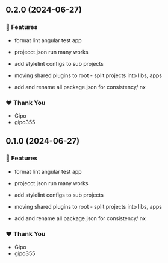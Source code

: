 ## 0.2.0 (2024-06-27)


### 🚀 Features

- format lint angular test app

- projecct.json run many works

- add stylelint configs to sub projects

- moving shared plugins to root - split projects into libs, apps

- add and rename all package.json for consistency/ nx


### ❤️  Thank You

- Gipo
- gipo355

## 0.1.0 (2024-06-27)


### 🚀 Features

- format lint angular test app

- projecct.json run many works

- add stylelint configs to sub projects

- moving shared plugins to root - split projects into libs, apps

- add and rename all package.json for consistency/ nx


### ❤️  Thank You

- Gipo
- gipo355
